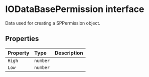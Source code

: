 # IODataBasePermission interface







Data used for creating a SPPermission object.




## Properties

| Property	   | Type	| Description|
|:-------------|:-------|:-----------|
|`High`      | `number` |  |
|`Low`      | `number` |  |






